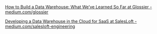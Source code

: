 [How to Build a Data Warehouse: What We’ve Learned So Far at Glossier - medium.com/glossier](https://medium.com/glossier/how-to-build-a-data-warehouse-what-weve-learned-so-far-at-glossier-6ff1e1783e31)

[Developing a Data Warehouse in the Cloud for SaaS at SalesLoft - medium.com/salesloft-engineering](https://medium.com/salesloft-engineering/developing-a-data-warehouse-in-cloud-for-saas-business-at-salesloft-c694a9ad662a)
